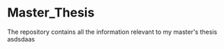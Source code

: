 # Master_Thesis
The repository contains all the information relevant to my master's thesis
asdsdaas
